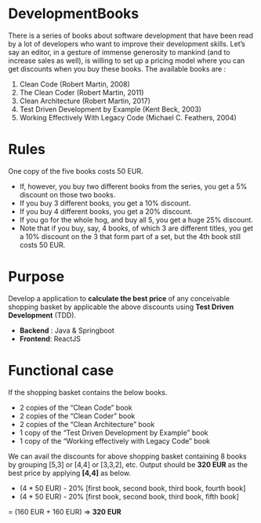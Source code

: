 # DevelopmentBooks

There is a series of books about software development that have been read by a lot of developers who want to improve their development skills. Let’s say an editor, in a gesture of immense generosity to mankind (and to increase sales as well), is willing to set up a pricing model where you can get discounts when you buy these books. The available books are :

1. Clean Code (Robert Martin, 2008)
2. The Clean Coder (Robert Martin, 2011)
3. Clean Architecture (Robert Martin, 2017)
4. Test Driven Development by Example (Kent Beck, 2003)
5. Working Effectively With Legacy Code (Michael C. Feathers, 2004)


# Rules 

One copy of the five books costs 50 EUR.

- If, however, you buy two different books from the series, you get a 5% discount on those two books.
- If you buy 3 different books, you get a 10% discount.
- If you buy 4 different books, you get a 20% discount.
- If you go for the whole hog, and buy all 5, you get a huge 25% discount.
- Note that if you buy, say, 4 books, of which 3 are different titles, you get a 10% discount on the 3 that form part of a set, but the 4th book still costs 50 EUR.


# Purpose

Develop a application to **calculate the best price** of any conceivable shopping basket by applicable the above discounts using **Test Driven Development** (TDD). 

- **Backend** : Java & Springboot
- **Frontend**: ReactJS

# Functional case

If the shopping basket contains the below books.

- 2 copies of the “Clean Code” book
- 2 copies of the “Clean Coder” book
- 2 copies of the “Clean Architecture” book
- 1 copy of the “Test Driven Development by Example” book
- 1 copy of the “Working effectively with Legacy Code” book

We can avail the discounts for above shopping basket containing 8 books by grouping [5,3] or [4,4] or [3,3,2], etc. Output should be **320 EUR** as the best price by applying **[4,4]** as below. 

- (4 * 50 EUR) - 20% [first book, second book, third book, fourth book]
- (4 * 50 EUR) - 20% [first book, second book, third book, fifth book]

= (160 EUR + 160 EUR) => **320 EUR**